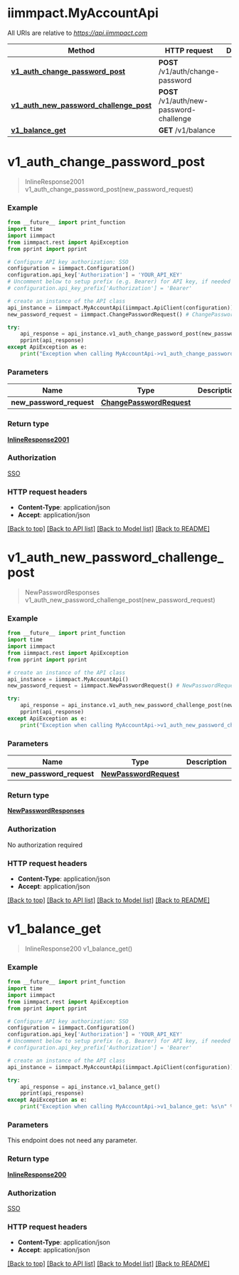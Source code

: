 # iimmpact.MyAccountApi

All URIs are relative to *https://api.iimmpact.com*

Method | HTTP request | Description
------------- | ------------- | -------------
[**v1_auth_change_password_post**](MyAccountApi.md#v1_auth_change_password_post) | **POST** /v1/auth/change-password | 
[**v1_auth_new_password_challenge_post**](MyAccountApi.md#v1_auth_new_password_challenge_post) | **POST** /v1/auth/new-password-challenge | 
[**v1_balance_get**](MyAccountApi.md#v1_balance_get) | **GET** /v1/balance | 


# **v1_auth_change_password_post**
> InlineResponse2001 v1_auth_change_password_post(new_password_request)



### Example
```python
from __future__ import print_function
import time
import iimmpact
from iimmpact.rest import ApiException
from pprint import pprint

# Configure API key authorization: SSO
configuration = iimmpact.Configuration()
configuration.api_key['Authorization'] = 'YOUR_API_KEY'
# Uncomment below to setup prefix (e.g. Bearer) for API key, if needed
# configuration.api_key_prefix['Authorization'] = 'Bearer'

# create an instance of the API class
api_instance = iimmpact.MyAccountApi(iimmpact.ApiClient(configuration))
new_password_request = iimmpact.ChangePasswordRequest() # ChangePasswordRequest | 

try:
    api_response = api_instance.v1_auth_change_password_post(new_password_request)
    pprint(api_response)
except ApiException as e:
    print("Exception when calling MyAccountApi->v1_auth_change_password_post: %s\n" % e)
```

### Parameters

Name | Type | Description  | Notes
------------- | ------------- | ------------- | -------------
 **new_password_request** | [**ChangePasswordRequest**](ChangePasswordRequest.md)|  | 

### Return type

[**InlineResponse2001**](InlineResponse2001.md)

### Authorization

[SSO](../README.md#SSO)

### HTTP request headers

 - **Content-Type**: application/json
 - **Accept**: application/json

[[Back to top]](#) [[Back to API list]](../README.md#documentation-for-api-endpoints) [[Back to Model list]](../README.md#documentation-for-models) [[Back to README]](../README.md)

# **v1_auth_new_password_challenge_post**
> NewPasswordResponses v1_auth_new_password_challenge_post(new_password_request)



### Example
```python
from __future__ import print_function
import time
import iimmpact
from iimmpact.rest import ApiException
from pprint import pprint

# create an instance of the API class
api_instance = iimmpact.MyAccountApi()
new_password_request = iimmpact.NewPasswordRequest() # NewPasswordRequest | 

try:
    api_response = api_instance.v1_auth_new_password_challenge_post(new_password_request)
    pprint(api_response)
except ApiException as e:
    print("Exception when calling MyAccountApi->v1_auth_new_password_challenge_post: %s\n" % e)
```

### Parameters

Name | Type | Description  | Notes
------------- | ------------- | ------------- | -------------
 **new_password_request** | [**NewPasswordRequest**](NewPasswordRequest.md)|  | 

### Return type

[**NewPasswordResponses**](NewPasswordResponses.md)

### Authorization

No authorization required

### HTTP request headers

 - **Content-Type**: application/json
 - **Accept**: application/json

[[Back to top]](#) [[Back to API list]](../README.md#documentation-for-api-endpoints) [[Back to Model list]](../README.md#documentation-for-models) [[Back to README]](../README.md)

# **v1_balance_get**
> InlineResponse200 v1_balance_get()



### Example
```python
from __future__ import print_function
import time
import iimmpact
from iimmpact.rest import ApiException
from pprint import pprint

# Configure API key authorization: SSO
configuration = iimmpact.Configuration()
configuration.api_key['Authorization'] = 'YOUR_API_KEY'
# Uncomment below to setup prefix (e.g. Bearer) for API key, if needed
# configuration.api_key_prefix['Authorization'] = 'Bearer'

# create an instance of the API class
api_instance = iimmpact.MyAccountApi(iimmpact.ApiClient(configuration))

try:
    api_response = api_instance.v1_balance_get()
    pprint(api_response)
except ApiException as e:
    print("Exception when calling MyAccountApi->v1_balance_get: %s\n" % e)
```

### Parameters
This endpoint does not need any parameter.

### Return type

[**InlineResponse200**](InlineResponse200.md)

### Authorization

[SSO](../README.md#SSO)

### HTTP request headers

 - **Content-Type**: application/json
 - **Accept**: application/json

[[Back to top]](#) [[Back to API list]](../README.md#documentation-for-api-endpoints) [[Back to Model list]](../README.md#documentation-for-models) [[Back to README]](../README.md)

